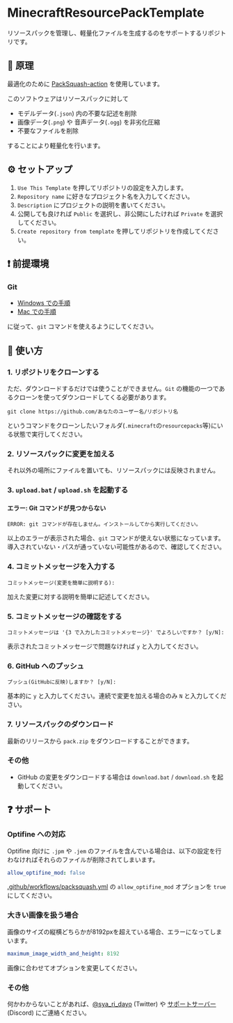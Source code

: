 # MinecraftResourcePackTemplate

リソースパックを管理し、軽量化ファイルを生成するのをサポートするリポジトリです。

## 👀 原理

最適化のために [PackSquash-action](https://github.com/ComunidadAylas/PackSquash-action) を使用しています。

このソフトウェアはリソースパックに対して

- モデルデータ(`.json`) 内の不要な記述を削除
- 画像データ(`.png`) や 音声データ(`.ogg`) を非劣化圧縮
- 不要なファイルを削除

することにより軽量化を行います。

## ⚙ セットアップ

1. `Use This Template` を押してリポジトリの設定を入力します。
2. `Repository name` に好きなプロジェクト名を入力してください。
3. `Description` にプロジェクトの説明を書いてください。
4. 公開しても良ければ `Public` を選択し、非公開にしたければ `Private` を選択してください。
5. `Create repository from template` を押してリポジトリを作成してください。

## ❗ 前提環境

### Git

- [Windows での手順](https://qiita.com/elu_jaune/items/280b4773a3a66c7956fe)
- [Mac での手順](https://qiita.com/suke_masa/items/4bed855628f7414293f8)

に従って、`git` コマンドを使えるようにしてください。

## 📖 使い方

### 1. リポジトリをクローンする

ただ、ダウンロードするだけでは使うことができません。`Git` の機能の一つであるクローンを使ってダウンロードしてくる必要があります。

```shell
git clone https://github.com/あなたのユーザー名/リポジトリ名
```

というコマンドをクローンしたいフォルダ(`.minecraft`の`resourcepacks`等)にいる状態で実行してください。

### 2. リソースパックに変更を加える
それ以外の場所にファイルを置いても、リソースパックには反映されません。

### 3. `upload.bat` / `upload.sh` を起動する

#### エラー: Git コマンドが見つからない

```
ERROR: git コマンドが存在しません。インストールしてから実行してください。
```

以上のエラーが表示された場合、`git` コマンドが使えない状態になっています。導入されていない・パスが通っていない可能性があるので、確認してください。

### 4. コミットメッセージを入力する

```
コミットメッセージ(変更を簡単に説明する):
```

加えた変更に対する説明を簡単に記述してください。

### 5. コミットメッセージの確認をする

```
コミットメッセージは '{3 で入力したコミットメッセージ}' でよろしいですか？ [y/N]: 
```

表示されたコミットメッセージで問題なければ `y` と入力してください。

### 6. GitHub へのプッシュ

```
プッシュ(GitHubに反映)しますか？ [y/N]: 
```

基本的に `y` と入力してください。連続で変更を加える場合のみ `N` と入力してください。

### 7. リソースパックのダウンロード

最新のリリースから `pack.zip` をダウンロードすることができます。

### その他

- GitHub の変更をダウンロードする場合は `download.bat` / `download.sh` を起動してください。

## ❓ サポート

### Optifine への対応

Optifine 向けに `.jpm` や `.jem` のファイルを含んでいる場合は、以下の設定を行わなければそれらのファイルが削除されてしまいます。

```yml
allow_optifine_mod: false
```

[.github/workflows/packsquash.yml](.github/workflows/packsquash.yml) の `allow_optifine_mod` オプションを `true` にしてください。

### 大きい画像を扱う場合

画像のサイズの縦横どちらかが8192pxを超えている場合、エラーになってしまいます。

```yml
maximum_image_width_and_height: 8192
```

画像に合わせてオプションを変更してください。

### その他

何かわからないことがあれば、[@sya_ri_dayo](https://twitter.com/sya_ri_dayo) (Twitter) や [サポートサーバー](https://link.s7a.dev/discord) (Discord) にご連絡ください。
